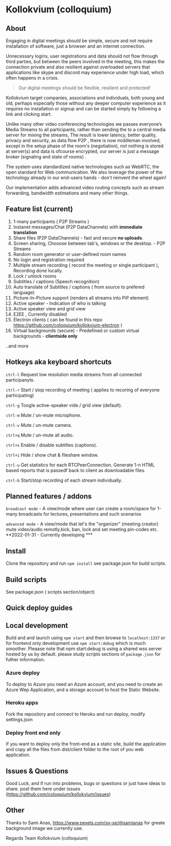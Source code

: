 # Kollokvium (colloquium)

## About

Engaging in digital meetings should be simple, secure and not require installation of software, just a browser and an internet connection.

Unnecessary logins, user registrations and data should not flow through third parties, but between the peers involved in the meeting, this makes the connection private and also resilient against overloaded servers that applications like skype and discord may experience under high load, which often happens in a crisis.

> Our digital meetings should be flexible, resilient and protected!

Kollokvium target companies, associations and individuals, both young and old, perhaps especially those without any deeper computer experience as it requires no installation or signup and can be started simply by following a link and clicking start.

Unlike many other video conferencing technologies we passes everyone’s Media Streams to all participants, rather than sending the to a central media server for mixing the streams, The result is lower latency, better quality, privacy and security, as data flow P2P , there is now middleman involved, except in the setup phase of the room's (negotiation), not nothing is stored at server(s)  and data is ofcourse encrypted, our server is just a message broker (signaling and state of rooms) . 

The system uses standardized native technologies such as WebRTC, the open standard for Web communication. We also leverage the power of the technology already in our end-users hands - don't reinvent the wheel again!

Our implementation adds advanced video routing concepts such as stream forwarding, bandwidth estimations and many other things.

## Feature list  (current)

1. 1-many participants ( P2P Streams )
2. Instanet messages/Chat  (P2P DataChannels) with **immediate translation**
3. Share files (P2P DataChannels) - fast and secure **no uploads**.
4. Screen sharing, Chooose between tab's, windows or the desktop. - P2P Streams 
5. Random room generator or user-defined room names
6. No login and registration required
7. Multiple stream recording ( record the meeting or single participant ), Recording done locally.
8. Lock / unlock rooms
9. Subtitles / captions (Speech recognition)
10. Auto translate of Subtitles / captions ( from source to prefered language)
11. Picture-In-Picture support (renders all streams into PiP element)
12. Active speaker - Indication of who is talking
13. Active speaker view and grid view 
14. E2EE , Currently disabled
15. Electron clients ( can be found in this repo https://github.com/coloquium/kollokvium-electron )
16. Virtual backgrounds (secure) - Predefined or custom virtual backgrounds - **clientside only**

..and more

## Hotkeys aka keyboard shortcuts  

`ctrl-l` Request low resolution media streams from all connected participanyts.

`ctrl-r` Start / stop recording of meeting ( applies to recoring of everyone participating)

`ctrl-g` Toogle active-speaker vide / grid view (default).

`ctrl-m` Mute / un-mute microphone.

`ctrl-v` Mute / un-mute camera.

`ctrl+q` Mute / un-mute all audio.

`ctrl+s` Enable / disable subtitles (captions).

`ctrl+i` Hide / show chat & fileshare window.

`ctrl-u` Get statistics for each RTCPeerConnection. Generate 1-n HTML based reports that is passedf back to client as downloadable files.

`ctrl-b` Start/stop recording of each stream individually. 

## Planned features / addons

`broadcast mode` - A view/mode where user can create a room/space for 1-many broadcasts for lectures, presentations and such scenarios 

`advanced mode`  - A view/mode that let's the "organizer" (meeting creator) mute video/audio remotly,kick, ban, lock and set meeting pin-codes etc.  **2022-01-31 - Currently developing ***


## Install 
Clone the repository and run `npm install`  see package.json for build scripts.

## Build scripts

See package.json ( scripts section/object)

## Quick deploy guides

## Local development

Build and and launch using `npm start` and then browse to `localhost:1337` or for frontend only development use `npm start:debug` which is much smoother. Pleaase note
that npm start:debug is using a shared wss server hosted by us by default. please study scripts sections of `package.json` for futher information.

### Azure deploy
To deploy to Azure you need an Azure account, and you need to create an Azure Wep Application, and a storage account to host the Static Website.

### Heroku apps
Fork the repository and connect to Heroku and run deploy, modify settings.json

### Deploy front end only 
If you want to deploy only the front-end as a static site, build the application and copy all the files from dist/client folder to the root of you web application. 

## Issues & Questions

Good Luck, and if run into problems, bugs or questions or just have ideas to share. post them here under issues (https://github.com/coloquium/kollokvium/issues)

## Other 

Thanks to Sami Anas, https://www.pexels.com/sv-se/@samianas for greate background image we currently use.

Regards
    Team Kollokvium (colloquium)
 
